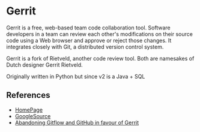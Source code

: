 # Gerrit

Gerrit is a free, web-based team code collaboration tool. Software developers in a team can review each other's modifications on their source code using a Web browser and approve or reject those changes. It integrates closely with Git, a distributed version control system.

Gerrit is a fork of Rietveld, another code review tool. Both are namesakes of Dutch designer Gerrit Rietveld.

Originally written in Python but since v2 is a Java + SQL 

## References

* [HomePage](https://www.gerritcodereview.com/)
* [GoogleSource](https://gerrit.googlesource.com/gerrit)
* [Abandoning Gitflow and GitHub in favour of Gerrit](https://www.beepsend.com/2016/04/05/abandoning-gitflow-github-favour-gerrit/)

